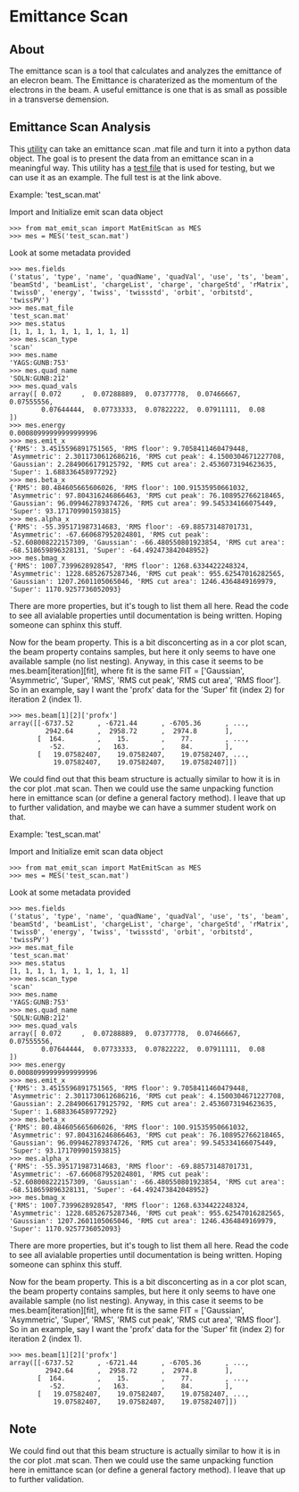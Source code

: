 # Emittance Scan

## About 
The emittance scan is a tool that calculates and analyzes the emittance of an elecron beam. The Emittance is charaterized as the momentum of the electrons in the beam. A useful emittance is one that is as small as possible in a transverse demension.

## Emittance Scan Analysis
This [utility](https://github.com/slaclab/lcls-tools/blob/python3devel/lcls_tools/emit_scan/mat_emit_scan.py) can take an emittance scan .mat file and turn it into a python data object. The goal is to present the data from an emittance scan in a meaningful way. This utility has a [test file](https://github.com/slaclab/lcls-tools/blob/python3devel/lcls_tools/emit_scan/mat_emit_scan_test.py)  that is used for testing, but we can use it as an example. The full test is at the link above. 

Example: 'test_scan.mat'

Import and Initialize emit scan data object
```
>>> from mat_emit_scan import MatEmitScan as MES
>>> mes = MES('test_scan.mat')
```

Look at some metadata provided
```
>>> mes.fields
('status', 'type', 'name', 'quadName', 'quadVal', 'use', 'ts', 'beam', 'beamStd', 'beamList', 'chargeList', 'charge', 'chargeStd', 'rMatrix', 'twiss0', 'energy', 'twiss', 'twissstd', 'orbit', 'orbitstd', 'twissPV')
>>> mes.mat_file
'test_scan.mat'
>>> mes.status
[1, 1, 1, 1, 1, 1, 1, 1, 1, 1]
>>> mes.scan_type
'scan'
>>> mes.name
'YAGS:GUNB:753'
>>> mes.quad_name
'SOLN:GUNB:212'
>>> mes.quad_vals
array([ 0.072     ,  0.07288889,  0.07377778,  0.07466667,  0.07555556,
        0.07644444,  0.07733333,  0.07822222,  0.07911111,  0.08      ])
>>> mes.energy
0.00080999999999999996
>>> mes.emit_x
{'RMS': 3.4515596891751565, 'RMS floor': 9.7058411460479448, 'Asymmetric': 2.3011730612686216, 'RMS cut peak': 4.1500304671227708, 'Gaussian': 2.2849066179125792, 'RMS cut area': 2.4536073194623635, 'Super': 1.688336458977292}
>>> mes.beta_x
{'RMS': 80.484605665606026, 'RMS floor': 100.91535950661032, 'Asymmetric': 97.804316246866463, 'RMS cut peak': 76.108952766218465, 'Gaussian': 96.099462789374726, 'RMS cut area': 99.545334166075449, 'Super': 93.171709901593815}
>>> mes.alpha_x
{'RMS': -55.395171987314683, 'RMS floor': -69.88573148701731, 'Asymmetric': -67.660687952024801, 'RMS cut peak': -52.608008222157309, 'Gaussian': -66.480550801923854, 'RMS cut area': -68.518659896328131, 'Super': -64.492473842048952}
>>> mes.bmag_x
{'RMS': 1007.7399628928547, 'RMS floor': 1268.6334422248324, 'Asymmetric': 1228.6852675287346, 'RMS cut peak': 955.62547016282565, 'Gaussian': 1207.2601105065046, 'RMS cut area': 1246.4364849169979, 'Super': 1170.9257736052093}
```
There are more properties, but it's tough to list them all here.  Read the code to see all avialable properties until documentation is being written.  Hoping someone can sphinx this stuff.

Now for the beam property.  This is a bit disconcerting as in a cor plot scan, the beam property contains samples, but here it only seems to have one available sample (no list nesting).  Anyway, in this case it seems to be mes.beam[iteration][fit], where fit is the same FIT = ['Gaussian', 'Asymmetric', 'Super', 'RMS', 'RMS cut peak', 'RMS cut area', 'RMS floor'].  So in an example, say I want the 'profx' data for the 'Super' fit (index 2) for iteration 2 (index 1).
```
>>> mes.beam[1][2]['profx']
array([[-6737.52      , -6721.44      , -6705.36      , ...,
         2942.64      ,  2958.72      ,  2974.8       ],
       [  164.        ,    15.        ,    77.        , ...,
          -52.        ,   163.        ,    84.        ],
       [   19.07582407,    19.07582407,    19.07582407, ...,
           19.07582407,    19.07582407,    19.07582407]])
```

We could find out that this beam structure is actually similar to how it is in the cor plot .mat scan.  Then we could use the same unpacking function here in emittance scan (or define a general factory method).  I leave that up to further validation, and maybe we can have a summer student work on that.


Example: 'test_scan.mat'

Import and Initialize emit scan data object
```
>>> from mat_emit_scan import MatEmitScan as MES
>>> mes = MES('test_scan.mat')
```

Look at some metadata provided
```
>>> mes.fields
('status', 'type', 'name', 'quadName', 'quadVal', 'use', 'ts', 'beam', 'beamStd', 'beamList', 'chargeList', 'charge', 'chargeStd', 'rMatrix', 'twiss0', 'energy', 'twiss', 'twissstd', 'orbit', 'orbitstd', 'twissPV')
>>> mes.mat_file
'test_scan.mat'
>>> mes.status
[1, 1, 1, 1, 1, 1, 1, 1, 1, 1]
>>> mes.scan_type
'scan'
>>> mes.name
'YAGS:GUNB:753'
>>> mes.quad_name
'SOLN:GUNB:212'
>>> mes.quad_vals
array([ 0.072     ,  0.07288889,  0.07377778,  0.07466667,  0.07555556,
        0.07644444,  0.07733333,  0.07822222,  0.07911111,  0.08      ])
>>> mes.energy
0.00080999999999999996
>>> mes.emit_x
{'RMS': 3.4515596891751565, 'RMS floor': 9.7058411460479448, 'Asymmetric': 2.3011730612686216, 'RMS cut peak': 4.1500304671227708, 'Gaussian': 2.2849066179125792, 'RMS cut area': 2.4536073194623635, 'Super': 1.688336458977292}
>>> mes.beta_x
{'RMS': 80.484605665606026, 'RMS floor': 100.91535950661032, 'Asymmetric': 97.804316246866463, 'RMS cut peak': 76.108952766218465, 'Gaussian': 96.099462789374726, 'RMS cut area': 99.545334166075449, 'Super': 93.171709901593815}
>>> mes.alpha_x
{'RMS': -55.395171987314683, 'RMS floor': -69.88573148701731, 'Asymmetric': -67.660687952024801, 'RMS cut peak': -52.608008222157309, 'Gaussian': -66.480550801923854, 'RMS cut area': -68.518659896328131, 'Super': -64.492473842048952}
>>> mes.bmag_x
{'RMS': 1007.7399628928547, 'RMS floor': 1268.6334422248324, 'Asymmetric': 1228.6852675287346, 'RMS cut peak': 955.62547016282565, 'Gaussian': 1207.2601105065046, 'RMS cut area': 1246.4364849169979, 'Super': 1170.9257736052093}
```
There are more properties, but it's tough to list them all here.  Read the code to see all avialable properties until documentation is being written.  Hoping someone can sphinx this stuff.

Now for the beam property.  This is a bit disconcerting as in a cor plot scan, the beam property contains samples, but here it only seems to have one available sample (no list nesting).  Anyway, in this case it seems to be mes.beam[iteration][fit], where fit is the same FIT = ['Gaussian', 'Asymmetric', 'Super', 'RMS', 'RMS cut peak', 'RMS cut area', 'RMS floor'].  So in an example, say I want the 'profx' data for the 'Super' fit (index 2) for iteration 2 (index 1).
```
>>> mes.beam[1][2]['profx']
array([[-6737.52      , -6721.44      , -6705.36      , ...,
         2942.64      ,  2958.72      ,  2974.8       ],
       [  164.        ,    15.        ,    77.        , ...,
          -52.        ,   163.        ,    84.        ],
       [   19.07582407,    19.07582407,    19.07582407, ...,
           19.07582407,    19.07582407,    19.07582407]])
```
## Note
We could find out that this beam structure is actually similar to how it is in the cor plot .mat scan.  Then we could use the same unpacking function here in emittance scan (or define a general factory method).  I leave that up to further validation.



